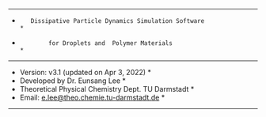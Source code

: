 ***************************************************************************
*        Dissipative Particle Dynamics Simulation Software                * 
*             for Droplets and  Polymer Materials                         * 
***************************************************************************
* Version: v3.1 (updated on Apr 3, 2022)                                  *
* Developed by Dr. Eunsang Lee                                            *
* Theoretical Physical Chemistry Dept. TU Darmstadt                       *
* Email: e.lee@theo.chemie.tu-darmstadt.de                                *
***************************************************************************

